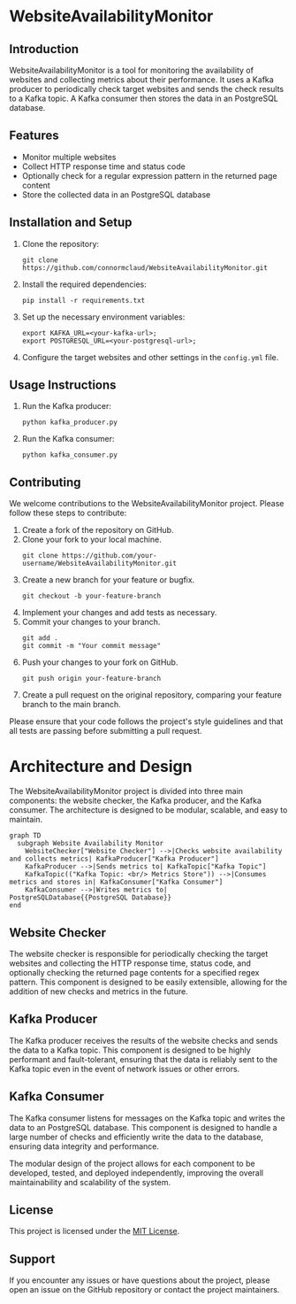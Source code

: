 # WebsiteAvailabilityMonitor

## Introduction
WebsiteAvailabilityMonitor is a tool for monitoring the availability of websites 
and collecting metrics about their performance. 
It uses a Kafka producer to periodically check target websites and sends the check 
results to a Kafka topic. 
A Kafka consumer then stores the data in an PostgreSQL database.

## Features
- Monitor multiple websites
- Collect HTTP response time and status code
- Optionally check for a regular expression pattern in the returned page content
- Store the collected data in an PostgreSQL database

## Installation and Setup
1. Clone the repository:
   ```
   git clone https://github.com/connormclaud/WebsiteAvailabilityMonitor.git
   ```
2. Install the required dependencies:
   ```
   pip install -r requirements.txt
   ```
3. Set up the necessary environment variables:
   ```
   export KAFKA_URL=<your-kafka-url>;
   export POSTGRESQL_URL=<your-postgresql-url>;
   ```
4. Configure the target websites and other settings in the `config.yml` file.

## Usage Instructions
1. Run the Kafka producer:
   ```
   python kafka_producer.py
   ```
2. Run the Kafka consumer:
   ```
   python kafka_consumer.py
   ```

## Contributing
We welcome contributions to the WebsiteAvailabilityMonitor project. Please follow these steps to contribute:

1. Create a fork of the repository on GitHub.
2. Clone your fork to your local machine.
   ```
   git clone https://github.com/your-username/WebsiteAvailabilityMonitor.git
   ```
3. Create a new branch for your feature or bugfix.
   ```
   git checkout -b your-feature-branch
   ```
4. Implement your changes and add tests as necessary.
5. Commit your changes to your branch.
   ```
   git add .
   git commit -m "Your commit message"
   ```
6. Push your changes to your fork on GitHub.
   ```
   git push origin your-feature-branch
   ```
7. Create a pull request on the original repository, comparing your feature branch to the main branch.

Please ensure that your code follows the project's style guidelines and that all tests are passing before submitting a pull request.

# Architecture and Design
The WebsiteAvailabilityMonitor project is divided into three main components: the website checker, the Kafka producer, and the Kafka consumer. The architecture is designed to be modular, scalable, and easy to maintain.

```mermaid
graph TD
  subgraph Website Availability Monitor
    WebsiteChecker["Website Checker"] -->|Checks website availability and collects metrics| KafkaProducer["Kafka Producer"]
    KafkaProducer -->|Sends metrics to| KafkaTopic["Kafka Topic"]
    KafkaTopic(("Kafka Topic: <br/> Metrics Store")) -->|Consumes metrics and stores in| KafkaConsumer["Kafka Consumer"]
    KafkaConsumer -->|Writes metrics to| PostgreSQLDatabase{{PostgreSQL Database}}
end
```

## Website Checker
The website checker is responsible for periodically checking the target websites and collecting the HTTP response time, status code, and optionally checking the returned page contents for a specified regex pattern. This component is designed to be easily extensible, allowing for the addition of new checks and metrics in the future.

## Kafka Producer
The Kafka producer receives the results of the website checks and sends the data to a Kafka topic. This component is designed to be highly performant and fault-tolerant, ensuring that the data is reliably sent to the Kafka topic even in the event of network issues or other errors.

## Kafka Consumer
The Kafka consumer listens for messages on the Kafka topic and writes the data to an PostgreSQL database. This component is designed to handle a large number of checks and efficiently write the data to the database, ensuring data integrity and performance.

The modular design of the project allows for each component to be developed, tested, and deployed independently, improving the overall maintainability and scalability of the system.

## License
This project is licensed under the [MIT License](LICENSE).

## Support
If you encounter any issues or have questions about the project, please open an issue on the GitHub repository or contact the project maintainers.
